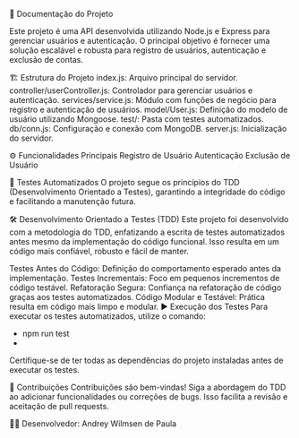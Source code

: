 📝 Documentação do Projeto

Este projeto é uma API desenvolvida utilizando Node.js e Express para gerenciar usuários e autenticação. O principal objetivo é fornecer uma solução escalável e robusta para registro de usuários, autenticação e exclusão de contas.

🏗️ Estrutura do Projeto
index.js: Arquivo principal do servidor.
controller/userController.js: Controlador para gerenciar usuários e autenticação.
services/service.js: Módulo com funções de negócio para registro e autenticação de usuários.
model/User.js: Definição do modelo de usuário utilizando Mongoose.
test/: Pasta com testes automatizados.
db/conn.js: Configuração e conexão com MongoDB.
server.js: Inicialização do servidor.

⚙️ Funcionalidades Principais
Registro de Usuário
Autenticação
Exclusão de Usuário

🧪 Testes Automatizados
O projeto segue os princípios do TDD (Desenvolvimento Orientado a Testes), garantindo a integridade do código e facilitando a manutenção futura.

🛠️ Desenvolvimento Orientado a Testes (TDD)
Este projeto foi desenvolvido com a metodologia do TDD, enfatizando a escrita de testes automatizados antes mesmo da implementação do código funcional. Isso resulta em um código mais confiável, robusto e fácil de manter.

Testes Antes do Código: Definição do comportamento esperado antes da implementação.
Testes Incrementais: Foco em pequenos incrementos de código testável.
Refatoração Segura: Confiança na refatoração de código graças aos testes automatizados.
Código Modular e Testável: Prática resulta em código mais limpo e modular.
▶️ Execução dos Testes
Para executar os testes automatizados, utilize o comando:
- npm run test
- 
Certifique-se de ter todas as dependências do projeto instaladas antes de executar os testes.

🤝 Contribuições
Contribuições são bem-vindas! Siga a abordagem do TDD ao adicionar funcionalidades ou correções de bugs. Isso facilita a revisão e aceitação de pull requests.

👨‍💻 Desenvolvedor: Andrey Wilmsen de Paula 
